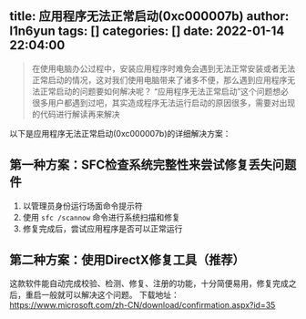 title: 应用程序无法正常启动(0xc000007b)
author: l1n6yun
tags: []
categories: []
date: 2022-01-14 22:04:00
---
> 在使用电脑办公过程中，安装应用程序时难免会遇到无法正常安装或者无法正常启动的情况，这对我们使用电脑带来了诸多不便，那么遇到应用程序无法正常启动的问题要如何解决呢？
> “应用程序无法正常启动”这个问题想必很多用户都遇到过吧，其实造成程序无法运行启动的原因很多，需要对出现的代码进行解读再来解决

以下是应用程序无法正常启动(0xc000007b)的详细解决方案：

## 第一种方案：SFC检查系统完整性来尝试修复丢失问题件

1. 以管理员身份运行场面命令提示符
2. 使用 `sfc /scannow` 命令进行系统扫描和修复
3. 修复完成后，尝试应用程序是否可以正常运行

## 第二种方案：使用DirectX修复工具（推荐）
这款软件能自动完成校验、检测、修复、注册的功能，十分简便易用，修复完成之后，重启一般就可以解决这个问题。
下载地址：https://www.microsoft.com/zh-CN/download/confirmation.aspx?id=35